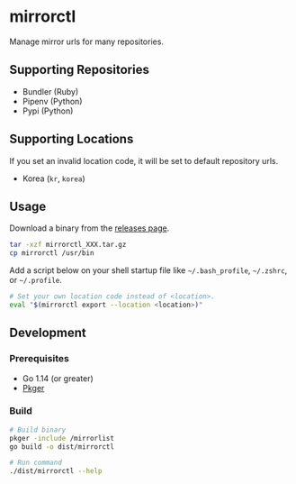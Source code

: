 # mirrorctl

Manage mirror urls for many repositories.

## Supporting Repositories

- Bundler (Ruby)
- Pipenv (Python)
- Pypi (Python)

## Supporting Locations

If you set an invalid location code, it will be set to default repository urls.

- Korea (`kr`, `korea`)

## Usage

Download a binary from the [releases page](https://github.com/hellodhlyn/mirrorctl/releases).

```sh
tar -xzf mirrorctl_XXX.tar.gz
cp mirrorctl /usr/bin
```

Add a script below on your shell startup file like `~/.bash_profile`, `~/.zshrc`, or `~/.profile`.

```sh
# Set your own location code instead of <location>.
eval "$(mirrorctl export --location <location>)"
```

## Development

### Prerequisites

- Go 1.14 (or greater)
- [Pkger](https://github.com/markbates/pkger)

### Build

```sh
# Build binary
pkger -include /mirrorlist
go build -o dist/mirrorctl

# Run command
./dist/mirrorctl --help
```
